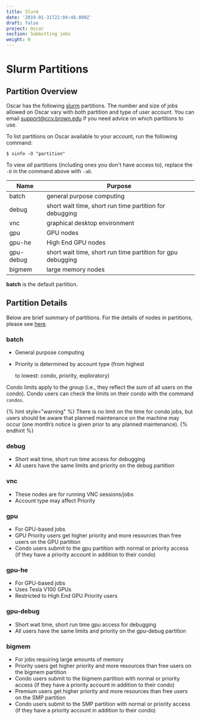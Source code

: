 ```yaml
---
title: Slurm
date: '2019-01-31T22:04:48.000Z'
draft: false
project: Oscar
section: Submitting jobs
weight: 0
---
```


# Slurm Partitions

## Partition Overview

Oscar has the following [slurm](https://slurm.schedmd.com/) partitions. The number and size of jobs allowed on Oscar vary with both partition and type of user account. You can email support@ccv.brown.edu if you need advice on which partitions to use‌.

To list partitions on Oscar available to your account, run the following command:

```
$ sinfo -O "partition"     
```

To view _all_ partitions (including ones you don't have access to), replace the `-O` in the command above with `-aO`.

| Name      | Purpose                                                     |
| --------- | ----------------------------------------------------------- |
| batch     | general purpose computing                                   |
| debug     | short wait time, short run time partition for debugging     |
| vnc       | graphical desktop environment                               |
| gpu       | GPU nodes                                                   |
| gpu-he    | High End GPU nodes                                          |
| gpu-debug | short wait time, short run time partition for gpu debugging |
| bigmem    | large memory nodes                                          |

**batch** is the default partition.

## Partition Details

&#x20;Below are brief summary of partitions.  For the details of nodes in partitions, please see [here](../system-overview.md).

### batch

* General purpose computing
*   Priority is determined by account type (from highest

    to lowest: condo, priority, exploratory)

Condo limits apply to the group (i.e., they reflect the sum of all users on the condo). Condo users can check the limits on their condo with the command `condos`.

{% hint style="warning" %}
There is no limit on the time for condo jobs, but users should be aware that planned maintenance on the machine may occur (one month’s notice is given prior to any planned maintenance).‌
{% endhint %}

### debug

* Short wait time, short run time access for debugging
* All users have the same limits and priority on the debug partition

### vnc

* These nodes are for running VNC sessions/jobs
* Account type may affect Priority

### gpu

* For GPU-based jobs
* GPU Priority users get higher priority and more resources than free users on the GPU partition
* Condo users submit to the gpu partition with normal or priority access (if they have a priority account in addition to their condo)

### gpu-he

* For GPU-based jobs
* Uses Tesla V100 GPUs
* Restricted to High End GPU Priority users

### gpu-debug

* Short wait time, short run time gpu access for debugging
* All users have the same limits and priority on the gpu-debug partition

### bigmem

* For jobs requiring large amounts of memory
* Priority users get higher priority and more resources than free users on the bigmem partition
* Condo users submit to the bigmem partition with normal or priority access (if they have a priority account in addition to their condo)
* Premium users get higher priority and more resources than free users on the SMP partition
* Condo users submit to the SMP partition with normal or priority access (if they have a priority account in addition to their condo)
